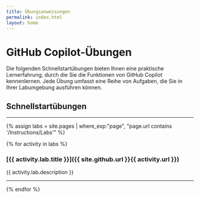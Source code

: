 ```yaml
---
title: Übungsanweisungen
permalink: index.html
layout: home
---
```


# GitHub Copilot-Übungen

Die folgenden Schnellstartübungen bieten Ihnen eine praktische Lernerfahrung, durch die Sie die Funktionen von GitHub Copilot kennenlernen. Jede Übung umfasst eine Reihe von Aufgaben, die Sie in Ihrer Labumgebung ausführen können.

## Schnellstartübungen
<hr>

{% assign labs = site.pages | where_exp:"page", "page.url contains '/Instructions/Labs'" %}

{% for activity in labs  %}

### [{{ activity.lab.title }}]({{ site.github.url }}{{ activity.url }})
{{ activity.lab.description }}
<hr>
{% endfor %}
